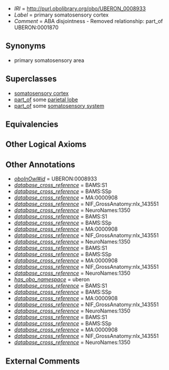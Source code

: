 * *IRI* = http://purl.obolibrary.org/obo/UBERON_0008933
 * *Label* = primary somatosensory cortex
 * *Comment* = ABA disjointness - Removed relationship: part_of UBERON:0001870

## Synonyms

 * primary somatosensory area

## Superclasses

 * [somatosensory cortex](../../UBERON/30/UBERON_0008930.md)
 * [part_of](../../BFO/50/BFO_0000050.md) some [parietal lobe](../../UBERON/72/UBERON_0001872.md)
 * [part_of](../../BFO/50/BFO_0000050.md) some [somatosensory system](../../UBERON/11/UBERON_0014511.md)

## Equivalencies


## Other Logical Axioms


## Other Annotations

 * *[oboInOwl#id](../../id/oboInOwl#id.md)* = UBERON:0008933
 * *[database_cross_reference](../../ef/oboInOwl#hasDbXref.md)* = BAMS:S1
 * *[database_cross_reference](../../ef/oboInOwl#hasDbXref.md)* = BAMS:SSp
 * *[database_cross_reference](../../ef/oboInOwl#hasDbXref.md)* = MA:0000908
 * *[database_cross_reference](../../ef/oboInOwl#hasDbXref.md)* = NIF_GrossAnatomy:nlx_143551
 * *[database_cross_reference](../../ef/oboInOwl#hasDbXref.md)* = NeuroNames:1350
 * *[database_cross_reference](../../ef/oboInOwl#hasDbXref.md)* = BAMS:S1
 * *[database_cross_reference](../../ef/oboInOwl#hasDbXref.md)* = BAMS:SSp
 * *[database_cross_reference](../../ef/oboInOwl#hasDbXref.md)* = MA:0000908
 * *[database_cross_reference](../../ef/oboInOwl#hasDbXref.md)* = NIF_GrossAnatomy:nlx_143551
 * *[database_cross_reference](../../ef/oboInOwl#hasDbXref.md)* = NeuroNames:1350
 * *[database_cross_reference](../../ef/oboInOwl#hasDbXref.md)* = BAMS:S1
 * *[database_cross_reference](../../ef/oboInOwl#hasDbXref.md)* = BAMS:SSp
 * *[database_cross_reference](../../ef/oboInOwl#hasDbXref.md)* = MA:0000908
 * *[database_cross_reference](../../ef/oboInOwl#hasDbXref.md)* = NIF_GrossAnatomy:nlx_143551
 * *[database_cross_reference](../../ef/oboInOwl#hasDbXref.md)* = NeuroNames:1350
 * *[has_obo_namespace](../../ce/oboInOwl#hasOBONamespace.md)* = uberon
 * *[database_cross_reference](../../ef/oboInOwl#hasDbXref.md)* = BAMS:S1
 * *[database_cross_reference](../../ef/oboInOwl#hasDbXref.md)* = BAMS:SSp
 * *[database_cross_reference](../../ef/oboInOwl#hasDbXref.md)* = MA:0000908
 * *[database_cross_reference](../../ef/oboInOwl#hasDbXref.md)* = NIF_GrossAnatomy:nlx_143551
 * *[database_cross_reference](../../ef/oboInOwl#hasDbXref.md)* = NeuroNames:1350
 * *[database_cross_reference](../../ef/oboInOwl#hasDbXref.md)* = BAMS:S1
 * *[database_cross_reference](../../ef/oboInOwl#hasDbXref.md)* = BAMS:SSp
 * *[database_cross_reference](../../ef/oboInOwl#hasDbXref.md)* = MA:0000908
 * *[database_cross_reference](../../ef/oboInOwl#hasDbXref.md)* = NIF_GrossAnatomy:nlx_143551
 * *[database_cross_reference](../../ef/oboInOwl#hasDbXref.md)* = NeuroNames:1350

## External Comments

